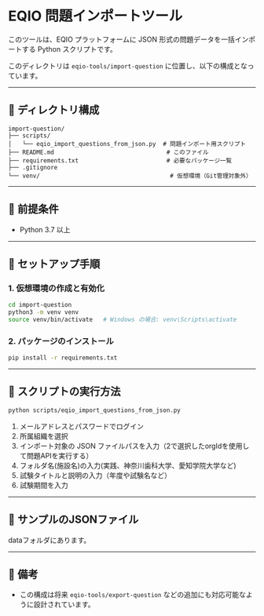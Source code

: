 # EQIO 問題インポートツール

このツールは、EQIO プラットフォームに JSON 形式の問題データを一括インポートする Python スクリプトです。

このディレクトリは `eqio-tools/import-question` に位置し、以下の構成となっています。

---

## 📁 ディレクトリ構成

```
import-question/
├── scripts/
│   └── eqio_import_questions_from_json.py  # 問題インポート用スクリプト
├── README.md                                # このファイル
├── requirements.txt                         # 必要なパッケージ一覧
├── .gitignore                               
└── venv/                                     # 仮想環境（Git管理対象外）
```

---

## 🧰 前提条件

- Python 3.7 以上

---

## 🧪 セットアップ手順

### 1. 仮想環境の作成と有効化

```bash
cd import-question
python3 -m venv venv
source venv/bin/activate   # Windows の場合: venv\Scripts\activate
```

### 2. パッケージのインストール

```bash
pip install -r requirements.txt
```

---

## 📝 スクリプトの実行方法

```bash
python scripts/eqio_import_questions_from_json.py
```

1. メールアドレスとパスワードでログイン  
2. 所属組織を選択  
3. インポート対象の JSON ファイルパスを入力（2で選択したorgIdを使用して問題APIを実行する）
4. フォルダ名(施設名)の入力(実践、神奈川歯科大学、愛知学院大学など)
5. 試験タイトルと説明の入力（年度や試験名など）
6. 試験期間を入力

---

## 📁 サンプルのJSONファイル

dataフォルダにあります。

---

## 📌 備考

- この構成は将来 `eqio-tools/export-question` などの追加にも対応可能なように設計されています。
